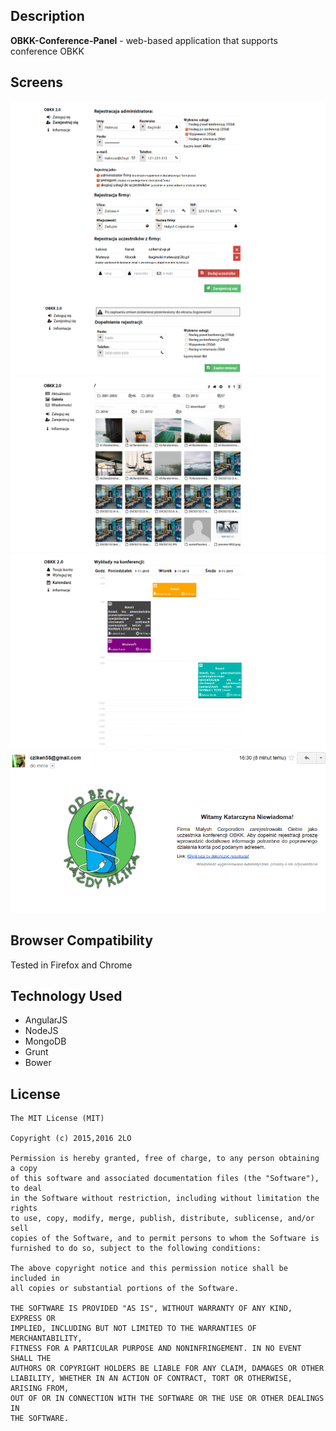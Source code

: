 ## Description
**OBKK-Conference-Panel** - web-based application that supports conference OBKK

## Screens
![Screenshoot](/doc/screen/1.png?raw=true "Screen")
![Screenshoot](/doc/screen/3.png?raw=true "Screen")
![Screenshoot](/doc/screen/5.png?raw=true "Screen")
![Screenshoot](/doc/screen/4.png?raw=true "Screen")
![Screenshoot](/doc/screen/2.png?raw=true "Screen")

## Browser Compatibility
Tested in Firefox and Chrome

## Technology Used
- AngularJS
- NodeJS
- MongoDB
- Grunt
- Bower

## License
```
The MIT License (MIT)

Copyright (c) 2015,2016 2LO

Permission is hereby granted, free of charge, to any person obtaining a copy
of this software and associated documentation files (the "Software"), to deal
in the Software without restriction, including without limitation the rights
to use, copy, modify, merge, publish, distribute, sublicense, and/or sell
copies of the Software, and to permit persons to whom the Software is
furnished to do so, subject to the following conditions:

The above copyright notice and this permission notice shall be included in
all copies or substantial portions of the Software.

THE SOFTWARE IS PROVIDED "AS IS", WITHOUT WARRANTY OF ANY KIND, EXPRESS OR
IMPLIED, INCLUDING BUT NOT LIMITED TO THE WARRANTIES OF MERCHANTABILITY,
FITNESS FOR A PARTICULAR PURPOSE AND NONINFRINGEMENT. IN NO EVENT SHALL THE
AUTHORS OR COPYRIGHT HOLDERS BE LIABLE FOR ANY CLAIM, DAMAGES OR OTHER
LIABILITY, WHETHER IN AN ACTION OF CONTRACT, TORT OR OTHERWISE, ARISING FROM,
OUT OF OR IN CONNECTION WITH THE SOFTWARE OR THE USE OR OTHER DEALINGS IN
THE SOFTWARE.
```
